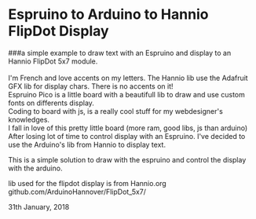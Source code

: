 # Espruino to Arduino to Hannio FlipDot Display
###a simple example to draw text with an Espruino and display to an Hannio FlipDot 5x7 module.<br>
<br>
I'm French and love accents on my letters. The Hannio lib use the Adafruit GFX lib for display chars.
There is no accents on it!<br>
Espruino Pico is a little board with a beautifull lib to draw and use custom fonts on differents display.<br>
Coding to board with js, is a really cool stuff for my webdesigner's knowledges.<br>
I fall in love of this pretty little board (more ram, good libs, js than arduino)<br>
After losing lot of time to control display with an Espruino. I've decided to use the Arduino's lib from Hannio to display text.<br>

This is a simple solution to draw with the espruino and control the display with the arduino.<br>

lib used for the flipdot display is from Hannio.org<br>
github.com/ArduinoHannover/FlipDot_5x7/<br>

31th January, 2018

